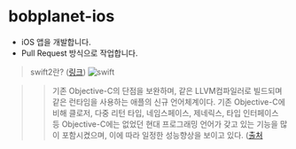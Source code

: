# bobplanet-ios

* iOS 앱을 개발합니다.
* Pull Request 방식으로 작업합니다.

> swift2란? ([링크](https://developer.apple.com/swift/))
> ![swift](https://upload.wikimedia.org/wikipedia/commons/thumb/9/9d/Swift_logo.svg/130px-Swift_logo.svg.png)
 
>> 기존 Objective-C의 단점을 보완하며, 같은 LLVM컴파일러로 빌드되며 같은 런타임을 사용하는 애플의 신규 언어체계이다. 기존 Objective-C에 비해 클로저, 다중 리턴 타입, 네임스페이스, 제네릭스, 타입 인터페이스 등 Objective-C에는 없었던 현대 프로그래밍 언어가 갖고 있는 기능을 많이 포함시켰으며, 이에 따라 일정한 성능향상을 보이고 있다. ([출처](https://namu.wiki/w/Swift(%ED%94%84%EB%A1%9C%EA%B7%B8%EB%9E%98%EB%B0%8D%20%EC%96%B8%EC%96%B4))

